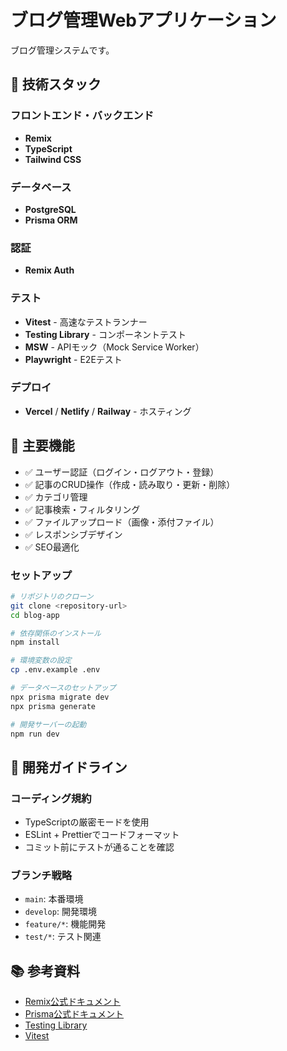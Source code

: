 # ブログ管理Webアプリケーション
ブログ管理システムです。

## 🚀 技術スタック

### フロントエンド・バックエンド
- **Remix**
- **TypeScript**
- **Tailwind CSS**

### データベース
- **PostgreSQL**
- **Prisma ORM**

### 認証
- **Remix Auth**

### テスト
- **Vitest** - 高速なテストランナー
- **Testing Library** - コンポーネントテスト
- **MSW** - APIモック（Mock Service Worker）
- **Playwright** - E2Eテスト

### デプロイ
- **Vercel** / **Netlify** / **Railway** - ホスティング

## 🎯 主要機能

- ✅ ユーザー認証（ログイン・ログアウト・登録）
- ✅ 記事のCRUD操作（作成・読み取り・更新・削除）
- ✅ カテゴリ管理
- ✅ 記事検索・フィルタリング
- ✅ ファイルアップロード（画像・添付ファイル）
- ✅ レスポンシブデザイン
- ✅ SEO最適化

### セットアップ

```bash
# リポジトリのクローン
git clone <repository-url>
cd blog-app

# 依存関係のインストール
npm install

# 環境変数の設定
cp .env.example .env

# データベースのセットアップ
npx prisma migrate dev
npx prisma generate

# 開発サーバーの起動
npm run dev
```

## 📝 開発ガイドライン

### コーディング規約
- TypeScriptの厳密モードを使用
- ESLint + Prettierでコードフォーマット
- コミット前にテストが通ることを確認

### ブランチ戦略
- `main`: 本番環境
- `develop`: 開発環境
- `feature/*`: 機能開発
- `test/*`: テスト関連

## 📚 参考資料

- [Remix公式ドキュメント](https://remix.run/docs)
- [Prisma公式ドキュメント](https://www.prisma.io/docs)
- [Testing Library](https://testing-library.com/)
- [Vitest](https://vitest.dev/)

